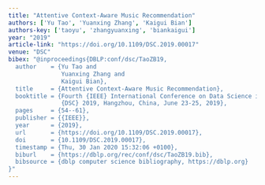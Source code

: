 ```yaml
---
title: "Attentive Context-Aware Music Recommendation"
authors: ['Yu Tao', 'Yuanxing Zhang', 'Kaigui Bian']
authors-key: ['taoyu', 'zhangyuanxing', 'biankaigui']
year: "2019"
article-link: "https://doi.org/10.1109/DSC.2019.00017"
venue: "DSC"
bibex: "@inproceedings{DBLP:conf/dsc/TaoZB19,
  author    = {Yu Tao and
               Yuanxing Zhang and
               Kaigui Bian},
  title     = {Attentive Context-Aware Music Recommendation},
  booktitle = {Fourth {IEEE} International Conference on Data Science in Cyberspace,
               {DSC} 2019, Hangzhou, China, June 23-25, 2019},
  pages     = {54--61},
  publisher = {{IEEE}},
  year      = {2019},
  url       = {https://doi.org/10.1109/DSC.2019.00017},
  doi       = {10.1109/DSC.2019.00017},
  timestamp = {Thu, 30 Jan 2020 15:32:06 +0100},
  biburl    = {https://dblp.org/rec/conf/dsc/TaoZB19.bib},
  bibsource = {dblp computer science bibliography, https://dblp.org}
}"
---
```

